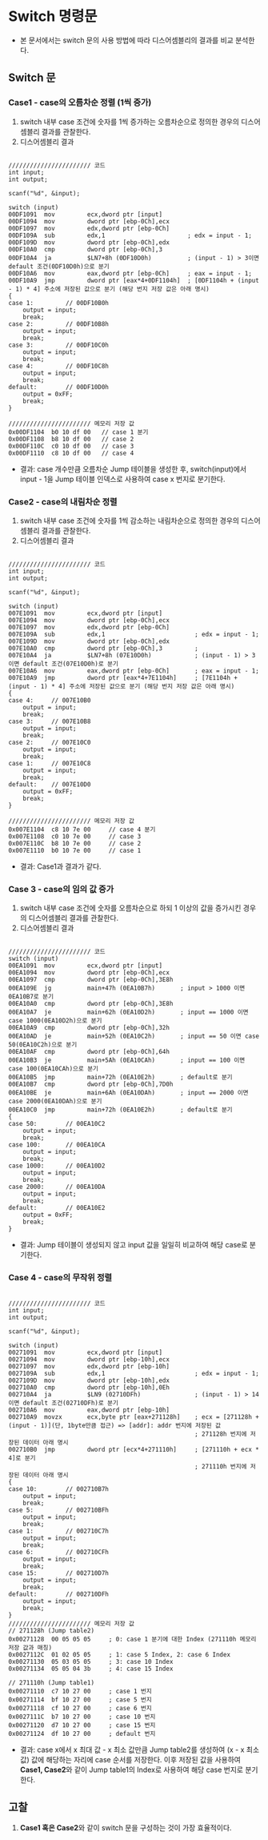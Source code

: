 # Switch 명령문
* 본 문서에서는 switch 문의 사용 방법에 따라 디스어셈블리의 결과를 비교 분석한다.
## Switch 문
### Case1 - case의 오름차순 정렬 (1씩 증가)
1. switch 내부 case 조건에 숫자를 1씩 증가하는 오름차순으로 정의한 경우의 디스어셈블리 결과를 관찰한다.
2. 디스어셈블리 결과
<pre><code>
/////////////////////// 코드
int input;
int output;

scanf("%d", &input);

switch (input)
00DF1091  mov         ecx,dword ptr [input]              
00DF1094  mov         dword ptr [ebp-0Ch],ecx  
00DF1097  mov         edx,dword ptr [ebp-0Ch]    
00DF109A  sub         edx,1                       ; edx = input - 1;
00DF109D  mov         dword ptr [ebp-0Ch],edx     
00DF10A0  cmp         dword ptr [ebp-0Ch],3       
00DF10A4  ja          $LN7+8h (0DF10D0h)          ; (input - 1) > 3이면 default 조건(0DF10D0h)으로 분기
00DF10A6  mov         eax,dword ptr [ebp-0Ch]     ; eax = input - 1;
00DF10A9  jmp         dword ptr [eax*4+0DF1104h]  ; [0DF1104h + (input - 1) * 4] 주소에 저장된 값으로 분기 (해당 번지 저장 값은 아래 명시)
{
case 1:         // 00DF10B0h
    output = input;
    break; 
case 2:         // 00DF10B8h
    output = input; 
    break; 
case 3:         // 00DF10C0h
    output = input;
    break;
case 4:         // 00DF10C8h
    output = input;
    break;
default:        // 00DF10D0h
    output = 0xFF;
    break;
}
  
/////////////////////// 메모리 저장 값
0x00DF1104  b0 10 df 00   // case 1 분기
0x00DF1108  b8 10 df 00   // case 2
0x00DF110C  c0 10 df 00   // case 3
0x00DF1110  c8 10 df 00   // case 4
</code></pre>
* 결과: case 개수만큼 오름차순  Jump 테이블을 생성한 후, switch(input)에서 input - 1을 Jump 테이블 인덱스로 사용하여 case x 번지로 분기한다. 

### Case2 - case의 내림차순 정렬
1. switch 내부 case 조건에 숫자를 1씩 감소하는 내림차순으로 정의한 경우의 디스어셈블리 결과를 관찰한다.
2. 디스어셈블리 결과
<pre><code>
/////////////////////// 코드
int input;
int output;

scanf("%d", &input);

switch (input)
007E1091  mov         ecx,dword ptr [input]  
007E1094  mov         dword ptr [ebp-0Ch],ecx  
007E1097  mov         edx,dword ptr [ebp-0Ch]  
007E109A  sub         edx,1                         ; edx = input - 1;
007E109D  mov         dword ptr [ebp-0Ch],edx
007E10A0  cmp         dword ptr [ebp-0Ch],3         ; 
007E10A4  ja          $LN7+8h (07E10D0h)            ; (input - 1) > 3이면 default 조건(07E10D0h)로 분기
007E10A6  mov         eax,dword ptr [ebp-0Ch]       ; eax = input - 1;
007E10A9  jmp         dword ptr [eax*4+7E1104h]     ; [7E1104h + (input - 1) * 4] 주소에 저장된 값으로 분기 (해당 번지 저장 값은 아래 명시)
{
case 4:     // 007E10B0
    output = input;
    break;  
case 3:     // 007E10B8
    output = input;
    break;
case 2:     // 007E10C0
    output = input;
    break;
case 1:     // 007E10C8
    output = input;
    break;
default:    // 007E10D0
    output = 0xFF;
    break;
}

/////////////////////// 메모리 저장 값
0x007E1104  c8 10 7e 00     // case 4 분기
0x007E1108  c0 10 7e 00     // case 3
0x007E110C  b8 10 7e 00     // case 2
0x007E1110  b0 10 7e 00     // case 1
</code></pre>
* 결과: Case1과 결과가 같다. 

### Case 3 - case의 임의 값 증가
1. switch 내부 case 조건에 숫자를 오름차순으로 하되 1 이상의 값을 증가시킨 경우의 디스어셈블리 결과를 관찰한다.
2. 디스어셈블리 결과
<pre><code>
/////////////////////// 코드
switch (input)
00EA1091  mov         ecx,dword ptr [input]  
00EA1094  mov         dword ptr [ebp-0Ch],ecx  
00EA1097  cmp         dword ptr [ebp-0Ch],3E8h      
00EA109E  jg          main+47h (0EA10B7h)       ; input > 1000 이면 0EA10B7로 분기
00EA10A0  cmp         dword ptr [ebp-0Ch],3E8h  
00EA10A7  je          main+62h (0EA10D2h)       ; input == 1000 이면 case 1000(0EA10D2h)으로 분기
00EA10A9  cmp         dword ptr [ebp-0Ch],32h  
00EA10AD  je          main+52h (0EA10C2h)       ; input == 50 이면 case 50(0EA10C2h)으로 분기
00EA10AF  cmp         dword ptr [ebp-0Ch],64h  
00EA10B3  je          main+5Ah (0EA10CAh)       ; input == 100 이면 case 100(0EA10CAh)으로 분기
00EA10B5  jmp         main+72h (0EA10E2h)       ; default로 분기
00EA10B7  cmp         dword ptr [ebp-0Ch],7D0h  
00EA10BE  je          main+6Ah (0EA10DAh)       ; input == 2000 이면 case 2000(0EA10DAh)으로 분기
00EA10C0  jmp         main+72h (0EA10E2h)       ; default로 분기
{
case 50:        // 00EA10C2
    output = input; 
    break;
case 100:       // 00EA10CA
    output = input;
    break;
case 1000:      // 00EA10D2
    output = input;
    break;
case 2000:      // 00EA10DA
    output = input;
    break;
default:        // 00EA10E2
    output = 0xFF;
    break;
}
</code></pre>
* 결과: Jump 테이블이 생성되지 않고 input 값을 일일히 비교하여 해당 case로 분기한다.
### Case 4 - case의 무작위 정렬
<pre><code>	
/////////////////////// 코드
int input;
int output;

scanf("%d", &input);

switch (input)
00271091  mov         ecx,dword ptr [input]  
00271094  mov         dword ptr [ebp-10h],ecx  
00271097  mov         edx,dword ptr [ebp-10h]  
0027109A  sub         edx,1                         ; edx = input - 1;
0027109D  mov         dword ptr [ebp-10h],edx  
002710A0  cmp         dword ptr [ebp-10h],0Eh  
002710A4  ja          $LN9 (02710DFh)               ; (input - 1) > 14이면 default 조건(02710DFh)로 분기
002710A6  mov         eax,dword ptr [ebp-10h]  
002710A9  movzx       ecx,byte ptr [eax+271128h]    ; ecx = [271128h + (input - 1)](단, 1byte만큼 접근) => [addr]: addr 번지에 저장된 값
                                                    ; 271128h 번지에 저장된 데이터 아래 명시
002710B0  jmp         dword ptr [ecx*4+271110h]     ; [271110h + ecx * 4]로 분기
                                                    ; 271110h 번지에 저장된 데이터 아래 명시
{
case 10:        // 002710B7h
    output = input;
    break;
case 5:         // 002710BFh
    output = input;
    break; 
case 1:         // 002710C7h
    output = input;
    break;
case 6:         // 002710CFh
    output = input;
    break;
case 15:        // 002710D7h
    output = input;
    break;
default:        // 002710DFh
    output = input;
    break;
}
/////////////////////// 메모리 저장 값
// 271128h (Jump table2)
0x00271128  00 05 05 05     ; 0: case 1 분기에 대한 Index (271110h 메모리 저장 값과 매칭)
0x0027112C  01 02 05 05     ; 1: case 5 Index, 2: case 6 Index
0x00271130  05 03 05 05     ; 3: case 10 Index
0x00271134  05 05 04 3b     ; 4: case 15 Index

// 271110h (Jump table1)
0x00271110  c7 10 27 00     ; case 1 번지 
0x00271114  bf 10 27 00     ; case 5 번지
0x00271118  cf 10 27 00     ; case 6 번지
0x0027111C  b7 10 27 00     ; case 10 번지
0x00271120  d7 10 27 00     ; case 15 번지
0x00271124  df 10 27 00     ; default 번지
</code></pre>
* 결과: case x에서 x 최대 값  - x 최소 값만큼 Jump table2를 생성하여 (x - x 최소값) 값에 해당하는 자리에 case 순서를 저장한다. 이후 저장된 값을 사용하여 **Case1, Case2**와 같이 Jump table1의 Index로 사용하여 해당 case 번지로 분기한다.

## 고찰
1. **Case1 혹은 Case2**와 같이 switch 문을 구성하는 것이 가장 효율적이다.
